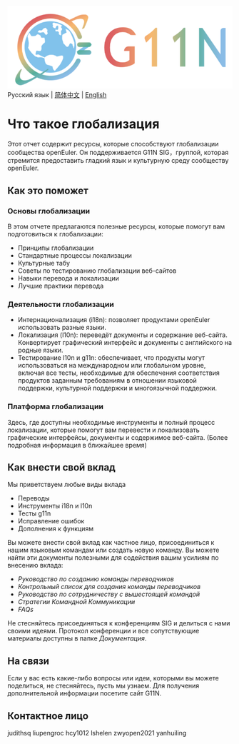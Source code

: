 ![输入图片说明](images/G11N-logo.png)  
Русский язык | [简体中文](./README-cn.md) | [English](./README-en.md)
# Что такое глобализация
Этот отчет содержит ресурсы, которые способствуют глобализации сообщества openEuler.  Он поддерживается G11N SIG，группой, которая стремится предоставить гладкий язык и культурную среду сообществу openEuler.  
## Как это поможет
### Основы глобализации
В этом отчете предлагаются полезные ресурсы, которые помогут вам подготовиться к глобализации:
- Принципы глобализации
- Стандартные процессы локализации
- Культурные табу
- Советы по тестированию глобализации веб-сайтов
- Навыки перевода и локализации
- Лучшие практики перевода
### Деятельности глобализации
- Интернационализация (i18n): позволяет продуктами openEuler использовать разные языки.
- Локализация (l10n): переведёт документы и содержание веб-сайта. Конвертирует графический интерфейс и документы с английского на родные языки.
- Тестирование l10n и g11n: обеспечивает, что продукты могут использоваться на международном или глобальном уровне, включая все тесты,  необходимые для обеспечения соответствия продуктов заданным требованиям в отношении языковой поддержки, культурной поддержки и многоязычной поддержки.
### Платформа глобализации
Здесь, где доступны необходимые инструменты и полный процесс локализации, которые помогут вам перевести и локализовать графические интерфейсы, документы и содержимое веб-сайта. (Более подробная информация в ближайшее время)
## Как внести свой вклад
Мы приветствуем любые виды вклада

- Переводы
- Инструменты i18n и l10n
-  Тесты g11n 
- Исправление ошибок
- Дополнения к функциям

Вы можете внести свой вклад как частное лицо, присоединиться к нашим языковым командам или создать новую команду. Вы можете найти эти документы полезными для содействия вашим усилиям по внесению вклада:

- *Руководство по созданию команды переводчиков*
- *Контрольный список для создания команды переводчиков*
- *Руководство по сотрудничеству с вышестоящей командой*
- *Стратегии Командной Коммуникации*
- *FAQs*

Не стесняйтесь присоединяться к конференциям SIG и делиться с нами своими идеями. Протокол конференции и все сопутствующие материалы доступны в папке *Документация*.
## На связи
Если у вас есть какие-либо вопросы или идеи, которыми вы можете поделиться, не стесняйтесь, пусть мы узнаем. Для получения дополнительной информации посетите сайт G11N.
## Контактное лицо
judithsq
liupengroc
hcy1012
lshelen
zwyopen2021
yanhuiling